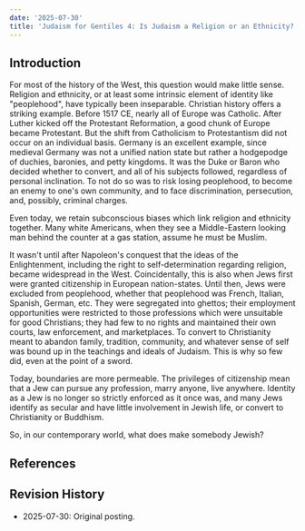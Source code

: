 ```yaml
---
date: '2025-07-30'
title: 'Judaism for Gentiles 4: Is Judaism a Religion or an Ethnicity? What Makes Someone Jewish?'
---
```


## Introduction

For most of the history of the West, this question would make little sense. Religion and ethnicity, or at least some intrinsic element of identity like "peoplehood", have typically been inseparable. Christian history offers a striking example. Before 1517 CE, nearly all of Europe was Catholic. After Luther kicked off the Protestant Reformation, a good chunk of Europe became Protestant. But the shift from Catholicism to Protestantism did not occur on an individual basis. Germany is an excellent example, since medieval Germany was not a unified nation state but rather a hodgepodge of duchies, baronies, and petty kingdoms. It was the Duke or Baron who decided whether to convert, and all of his subjects followed, regardless of personal inclination. To not do so was to risk losing peoplehood, to become an enemy to one's own community, and to face discrimination, persecution, and, possibly, criminal charges.

Even today, we retain subconscious biases which link religion and ethnicity together. Many white Americans, when they see a Middle-Eastern looking man behind the counter at a gas station, assume he must be Muslim.

It wasn't until after Napoleon's conquest that the ideas of the Enlightenment, including the right to self-determination regarding religion, became widespread in the West. Coincidentally, this is also when Jews first were granted citizenship in European nation-states. Until then, Jews were excluded from peoplehood, whether that peoplehood was French, Italian, Spanish, German, etc. They were segregated into ghettos; their employment opportunities were restricted to those professions which were unsuitable for good Christians; they had few to no rights and maintained their own courts, law enforcement, and marketplaces. To convert to Christianity meant to abandon family, tradition, community, and whatever sense of self was bound up in the teachings and ideals of Judaism. This is why so few did, even at the point of a sword.

Today, boundaries are more permeable. The privileges of citizenship mean that a Jew can pursue any profession, marry anyone, live anywhere. Identity as a Jew is no longer so strictly enforced as it once was, and many Jews identify as secular and have little involvement in Jewish life, or convert to Christianity or Buddhism.

So, in our contemporary world, what does make somebody Jewish?

## References

## Revision History

- 2025-07-30: Original posting.